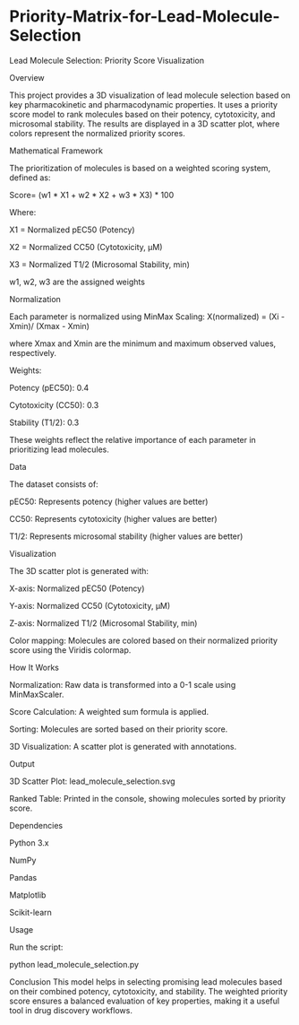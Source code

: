 # Priority-Matrix-for-Lead-Molecule-Selection
Lead Molecule Selection: Priority Score Visualization

Overview

This project provides a 3D visualization of lead molecule selection based on key pharmacokinetic and pharmacodynamic properties. It uses a priority score model to rank molecules based on their potency, cytotoxicity, and microsomal stability. The results are displayed in a 3D scatter plot, where colors represent the normalized priority scores.

Mathematical Framework

The prioritization of molecules is based on a weighted scoring system, defined as:

Score= (w1 * X1 + w2 * X2 + w3 * X3) * 100

Where:

X1 = Normalized pEC50 (Potency)

X2 = Normalized CC50 (Cytotoxicity, μM)

X3 = Normalized T1/2 (Microsomal Stability, min)


w1, w2, w3 are the assigned weights

Normalization

Each parameter is normalized using MinMax Scaling: X(normalized) = (Xi - Xmin)/ (Xmax - Xmin)

where Xmax and Xmin are the minimum and maximum observed values, respectively.

Weights:

Potency (pEC50): 0.4

Cytotoxicity (CC50): 0.3

Stability (T1/2): 0.3


These weights reflect the relative importance of each parameter in prioritizing lead molecules.

Data

The dataset consists of:

pEC50: Represents potency (higher values are better)

CC50: Represents cytotoxicity (higher values are better)

T1/2: Represents microsomal stability (higher values are better)


Visualization

The 3D scatter plot is generated with:

X-axis: Normalized pEC50 (Potency)

Y-axis: Normalized CC50 (Cytotoxicity, μM)

Z-axis: Normalized T1/2 (Microsomal Stability, min)


Color mapping: Molecules are colored based on their normalized priority score using the Viridis colormap.

How It Works

Normalization: Raw data is transformed into a 0-1 scale using MinMaxScaler.

Score Calculation: A weighted sum formula is applied.

Sorting: Molecules are sorted based on their priority score.

3D Visualization: A scatter plot is generated with annotations.


Output

3D Scatter Plot: lead_molecule_selection.svg

Ranked Table: Printed in the console, showing molecules sorted by priority score.

Dependencies

Python 3.x

NumPy

Pandas

Matplotlib

Scikit-learn


Usage

Run the script:

python lead_molecule_selection.py


Conclusion
This model helps in selecting promising lead molecules based on their combined potency, cytotoxicity, and stability. The weighted priority score ensures a balanced evaluation of key properties, making it a useful tool in drug discovery workflows.
